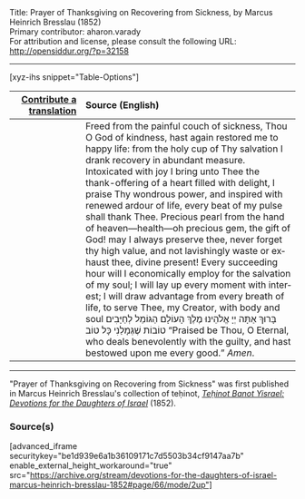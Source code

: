 <html>
<head></head>
<body>
Title: Prayer of Thanksgiving on Recovering from Sickness, by Marcus Heinrich Bresslau (1852)<br />
Primary contributor: aharon.varady<br />
For attribution and license, please consult the following URL: <a href="http://opensiddur.org/?p=32158">http://opensiddur.org/?p=32158</a>
<p />
<hr />

[xyz-ihs snippet="Table-Options"]<table style="margin-left: auto; margin-right: auto;" class="draggable">
<thead><tr><th id="x" style="text-align: right;"><a href="/translate/" target="_blank" rel="noopener">Contribute a translation</a></th><th style="text-align: left;">Source (English)</th></tr></thead>
<tbody>
<tr><td style="vertical-align:top;" width="25%">
<div class="liturgy" lang="he">

</span></div></td>
 
<td style="vertical-align:top;">
<div class="english" lang="en">
Freed from the painful couch of sickness, Thou O God of kindness, hast again restored me to happy life: from the holy cup of Thy salvation I drank recovery in abundant measure. Intoxicated with joy I bring unto Thee the thank-offering of a heart filled with delight, I praise Thy wondrous power, and inspired with renewed ardour of life, every beat of my pulse shall thank Thee. Precious pearl from the hand of heaven—health—oh precious gem, the gift of God! may I always preserve thee, never forget thy high value, and not lavishingly waste or exhaust thee, divine present! Every succeeding hour will I economically employ for the salvation of my soul; I will lay up every moment with interest; I will draw advantage from every breath of life, to serve Thee, my Creator, with body and soul <span class="hebrew" lang="he">בָּרוּךְ אַתָּה יְיָ אֱלֹהֵינוּ מֶלֶךְ הָעוֹלָם הַגּוֹמֵל לְחַיָּבִים טוֹבוֹת שֶׁגְּמָלַנִי כָּל טוֹב</span> “Praised be Thou, O Eternal, who deals benevolently with the guilty, and hast bestowed upon me every good.” <em>Amen</em>. 
</div></td></tr>
</tbody></table>

<hr />

"Prayer of Thanksgiving on Recovering from Sickness" was first published in Marcus Heinrich Bresslau's collection of teḥinot, <em><a href="https://opensiddur.org/compilations/sifrei-tehinot/devotions-for-the-daughters-of-israel-by-marcus-heinrich-bresslau-1852/">Teḥinot Banot Yisrael: Devotions for the Daughters of Israel</a></em> (1852).

<h3>Source(s)</h3>

[advanced_iframe securitykey="be1d939e6a1b36109171c7d5503b34cf9147aa7b" enable_external_height_workaround="true" src="https://archive.org/stream/devotions-for-the-daughters-of-israel-marcus-heinrich-bresslau-1852#page/66/mode/2up"]

&nbsp;
</body>
</html>
